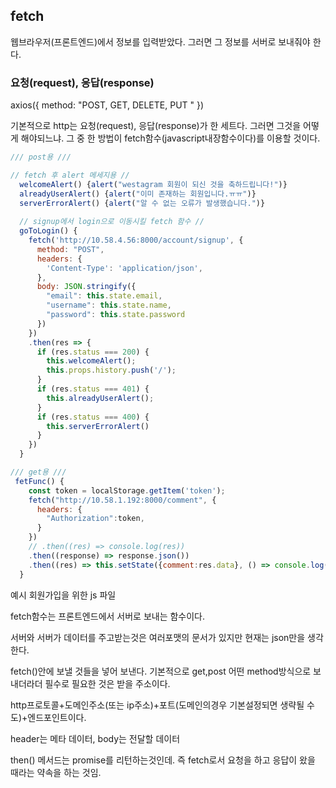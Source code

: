 ## fetch

웹브라우저(프론트엔드)에서 정보를 입력받았다.
그러면 그 정보를 서버로 보내줘야 한다.

### 요청(request), 응답(response)                                    
axios({
  method: "POST, GET, DELETE, PUT "
})
  

기본적으로 http는 요청(request), 응답(response)가 한 세트다.
그러면 그것을 어떻게 해야되느냐. 그 중 한 방법이 fetch함수(javascript내장함수이다)를 이용할 것이다.

~~~javascript
/// post용 ///

// fetch 후 alert 메세지용 //
  welcomeAlert() {alert("westagram 회원이 되신 것을 축하드립니다!")}
  alreadyUserAlert() {alert("이미 존재하는 회원입니다.ㅠㅠ")}
  serverErrorAlert() {alert("알 수 없는 오류가 발생했습니다.")}
  
  // signup에서 login으로 이동시킬 fetch 함수 //
  goToLogin() {
    fetch('http://10.58.4.56:8000/account/signup', {
      method: "POST",
      headers: {
        'Content-Type': 'application/json',
      },
      body: JSON.stringify({
        "email": this.state.email,
        "username": this.state.name,
        "password": this.state.password               
      })
    })    
    .then(res => {
      if (res.status === 200) {
        this.welcomeAlert();
        this.props.history.push('/'); 
      }
      if (res.status === 401) {
        this.alreadyUserAlert();
      }
      if (res.status === 400) {
        this.serverErrorAlert()
      }     
    })    
  }

/// get용 ///
 fetFunc() {
    const token = localStorage.getItem('token');
    fetch("http://10.58.1.192:8000/comment", {
      headers: {
        "Authorization":token,
      }
    })
    // .then((res) => console.log(res))
    .then((response) => response.json())
    .then((res) => this.setState({comment:res.data}, () => console.log(this.state)))
  }

~~~

예시 회원가입을 위한 js 파일 



fetch함수는 프론트엔드에서 서버로 보내는 함수이다.

서버와 서버가 데이터를 주고받는것은 여러포맷의 문서가 있지만 현재는 json만을 생각한다.

fetch()안에 보낼 것들을 넣어 보낸다. 기본적으로 get,post 어떤 method방식으로 보내더라더 필수로 필요한 것은 받을 주소이다.

http프로토콜+도메인주소(또는 ip주소)+포트(도메인의경우 기본설정되면 생략될 수도)+엔드포인트이다.

header는 메타 데이터, body는 전달할 데이터

then() 메서드는 promise를 리턴하는것인데. 즉 fetch로서 요청을 하고 응답이 왔을 때라는 약속을 하는 것임.